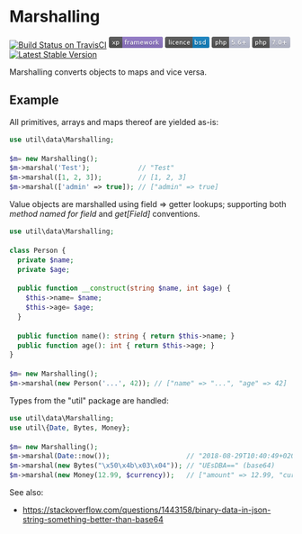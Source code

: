 Marshalling
========================================================================

[![Build Status on TravisCI](https://secure.travis-ci.org/xp-forge/marshalling.png)](http://travis-ci.org/xp-forge/marshalling)
[![XP Framework Module](https://raw.githubusercontent.com/xp-framework/web/master/static/xp-framework-badge.png)](https://github.com/xp-framework/core)
[![BSD Licence](https://raw.githubusercontent.com/xp-framework/web/master/static/licence-bsd.png)](https://github.com/xp-framework/core/blob/master/LICENCE.md)
[![Required PHP 5.6+](https://raw.githubusercontent.com/xp-framework/web/master/static/php-5_6plus.png)](http://php.net/)
[![Supports PHP 7.0+](https://raw.githubusercontent.com/xp-framework/web/master/static/php-7_0plus.png)](http://php.net/)
[![Latest Stable Version](https://poser.pugx.org/xp-forge/marshalling/version.png)](https://packagist.org/packages/xp-forge/marshalling)

Marshalling converts objects to maps and vice versa.

Example
-------
All primitives, arrays and maps thereof are yielded as-is:

```php
use util\data\Marshalling;

$m= new Marshalling();
$m->marshal('Test');            // "Test"
$m->marshal([1, 2, 3]);         // [1, 2, 3]
$m->marshal(['admin' => true]); // ["admin" => true]
```

Value objects are marshalled using field => getter lookups; supporting both *method named for field* and *get[Field]* conventions.

```php
use util\data\Marshalling;

class Person {
  private $name;
  private $age;

  public function __construct(string $name, int $age) {
    $this->name= $name;
    $this->age= $age;
  }

  public function name(): string { return $this->name; }
  public function age(): int { return $this->age; }
}

$m= new Marshalling();
$m->marshal(new Person('...', 42)); // ["name" => "...", "age" => 42]
```

Types from the "util" package are handled:

```php
use util\data\Marshalling;
use util\{Date, Bytes, Money};

$m= new Marshalling();
$m->marshal(Date::now());                   // "2018-08-29T10:40:49+0200" (ISO 8601)
$m->marshal(new Bytes("\x50\x4b\x03\x04")); // "UEsDBA==" (base64)
$m->marshal(new Money(12.99, $currency));   // ["amount" => 12.99, "currency" => "EUR"]
```

See also:

* https://stackoverflow.com/questions/1443158/binary-data-in-json-string-something-better-than-base64